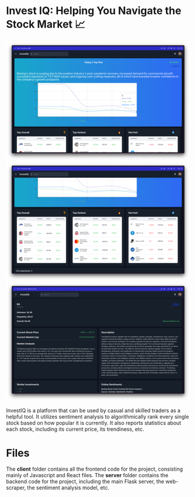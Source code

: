 # Invest IQ: Helping You Navigate the Stock Market 📈

![Image 1](/public/img_1.png)
![Image 2](/public/img_2.png)
![Image 3](/public/img_3.png)


InvestIQ is a platform that can be used by casual and skilled traders as a helpful tool. It utilizes sentiment analysis to algorithmically rank every single stock based on how popular it is currently. It also reports statistics about each stock, including its current price, its trendiness, etc.


# Files
The **client** folder contains all the frontend code for the project, consisting mainly of Javascript and React files. The **server** folder contains the backend code for the project, including the main Flask server, the web-scraper, the sentiment analysis model, etc.
